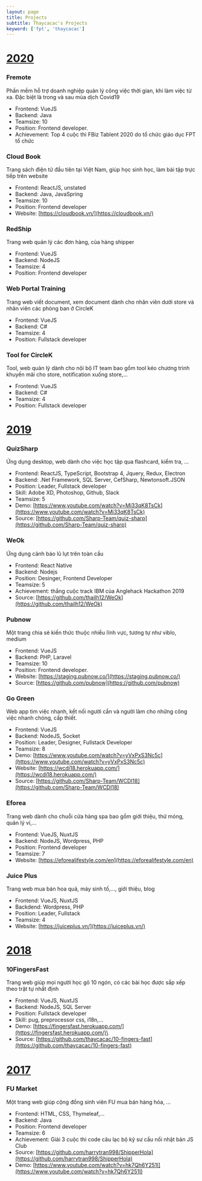 ```yaml
---
layout: page
title: Projects
subtitle: Thaycacac's Projects
keyword: ['fpt', 'thaycacac']
---
```


# [2020](#)

### Fremote

Phần mềm hỗ trợ doanh nghiệp quản lý công việc thời gian, khi làm việc từ xa. Đặc biệt là trong và sau mùa dịch Covid19

- Frontend: VueJS
- Backend: Java
- Teamsize: 10
- Position: Frontend developer.
- Achievement: Top 4 cuộc thì FBiz Tablent 2020 do tổ chức giáo dục FPT tổ chức

### Cloud Book

Trang sách điện tử đầu tiên tại Việt Nam, giúp học sinh học, làm bài tập trực tiếp trên website

- Frontend: ReactJS, unstated
- Backend: Java, JavaSpring
- Teamsize: 10
- Position: Frontend developer
- Website: [https://cloudbook.vn/](https://cloudbook.vn/)

### RedShip

Trang web quản lý các đơn hàng, của hàng shipper

- Frontend: VueJS
- Backend: NodeJS
- Teamsize: 4
- Position: Frontend developer

### Web Portal Training

Trang web viết document, xem document dành cho nhân viên dưới store và nhân viên các phòng ban ở CircleK

- Frontend: VueJS
- Backend: C#
- Teamsize: 4
- Position: Fullstack developer

### Tool for CircleK

Tool, web quản lý dành cho nội bộ IT team bao gồm tool kéo chương trình khuyến mãi cho store, notification xuống store,...

- Frontend: VueJS
- Backend: C#
- Teamsize: 4
- Position: Fullstack developer

# [2019](#)

### QuizSharp

Ứng dụng desktop, web dành cho việc học tập qua flashcard, kiểm tra, ...

- Frontend: ReactJS, TypeScript, Bootstrap 4, Jquery, Redux, Electron
- Backend: .Net Framework, SQL Server, CefSharp, Newtonsoft.JSON
- Position: Leader, Fullstack developer
- Skill: Adobe XD, Photoshop, Github, Slack
- Teamsize: 5
- Demo: [https://www.youtube.com/watch?v=Mi33qK8TsCk](https://www.youtube.com/watch?v=Mi33qK8TsCk)
- Source: [https://github.com/Sharp-Team/quiz-sharp](https://github.com/Sharp-Team/quiz-sharp)

### WeOk

Ứng dụng cảnh báo lũ lụt trên toàn cầu

- Frontend: React Native
- Backend: Nodejs
- Position: Desinger, Frontend Developer
- Teamsize: 5
- Achievement: thắng cuộc track IBM của Anglehack Hackathon 2019
- Source: [https://github.com/thailh12/WeOk](https://github.com/thailh12/WeOk)

### Pubnow

Một trang chia sẻ kiến thức thuộc nhiều lĩnh vực, tương tự như viblo, medium

- Frontend: VueJS
- Backend: PHP, Laravel
- Teamsize: 10
- Position: Frontend developer.
- Website: [https://staging.pubnow.co/](https://staging.pubnow.co/)
- Source: [https://github.com/pubnow](https://github.com/pubnow)

### Go Green

Web app tìm việc nhanh, kết nối người cần và người làm cho những công việc nhanh chóng, cấp thiết.

- Frontend: VueJS
- Backend: NodeJS, Socket
- Position: Leader, Designer, Fullstack Developer
- Teamsize: 8
- Demo: [https://www.youtube.com/watch?v=yVxPxS3Nc5c](https://www.youtube.com/watch?v=yVxPxS3Nc5c)
- Website: [https://wcdi18.herokuapp.com/](https://wcdi18.herokuapp.com/)
- Source: [https://github.com/Sharp-Team/WCDI18](https://github.com/Sharp-Team/WCDI18)

### Eforea

Trang web dành cho chuỗi cửa hàng spa bao gồm giới thiệu, thử móng, quản lý ví,...

- Frontend: VueJS, NuxtJS
- Backend: NodeJS, Wordpress, PHP
- Position: Frontend developer
- Teamsize: 7
- Website: [https://eforealifestyle.com/en](https://eforealifestyle.com/en)

### Juice Plus

Trang web mua bán hoa quả, máy sinh tố,..., giới thiệu, blog

- Frontend: VueJS, NuxtJS
- Backdend: Wordpress, PHP
- Position: Leader, Fullstack
- Teamsize: 4
- Website: [https://juiceplus.vn/](https://juiceplus.vn/)

# [2018](#)

### 10FingersFast

Trang web giúp mọi người học gõ 10 ngón, có các bài học được sắp xếp theo trật tự nhất định

- Frontend: VueJS, NuxtJS
- Backend: NodeJS, SQL Server
- Position: Fullstack developer
- Skill: pug, preprocessor css, i18n,...
- Demo: [https://fingersfast.herokuapp.com/](https://fingersfast.herokuapp.com/)\
- Source: [https://github.com/thaycacac/10-fingers-fast](https://github.com/thaycacac/10-fingers-fast)

# [2017](#)

### FU Market

Một trang web giúp cộng đồng sinh viên FU mua bán hàng hóa, ...

- Frontend: HTML, CSS, Thymeleaf,...
- Backend: Java
- Position: Frontend developer
- Teamsize: 6
- Achievement: Giải 3 cuộc thi code câu lạc bộ kỹ sư cầu nối nhật bản JS Club
- Source: [https://github.com/harrytran998/ShipperHola](https://github.com/harrytran998/ShipperHola)
- Demo: [https://www.youtube.com/watch?v=hk7Qh6Y251I](https://www.youtube.com/watch?v=hk7Qh6Y251I)
